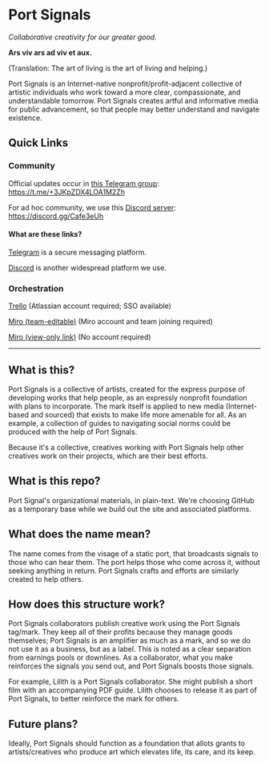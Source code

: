 # Port Signals

*Collaborative creativity for our greater good.*

**Ars viv ars ad viv et aux.**

(Translation: The art of living is the art of living and helping.)

Port Signals is an Internet-native nonprofit/profit-adjacent collective of artistic individuals who work toward a more clear, compassionate, and understandable tomorrow. Port Signals creates artful and informative media for public advancement, so that people may better understand and navigate existence.

## Quick Links

### Community

Official updates occur in [this Telegram group](https://t.me/+3JKpZDX4LOA1M2Zh): https://t.me/+3JKpZDX4LOA1M2Zh

For ad hoc community, we use this [Discord server](https://discord.gg/Cafe3eUh): https://discord.gg/Cafe3eUh

#### What are these links?

[Telegram](https://telegram.org/) is a secure messaging platform.

[Discord](https://discord.com/download) is another widespread platform we use.

### Orchestration

[Trello](https://trello.com/b/AGZhfgAV/port-signals-active-tasks) (Atlassian account required; SSO available)

[Miro (team-editable)](https://miro.com/welcomeonboard/c0szUmFUaVY4MTZkMXFHZ0Z6V0pWQWJkNXNTYlpjR2FlR0dncTFaYnhtY1lhWFZ1eDlBUllSalJObUdPTnZQQXwzNDU4NzY0NTE1ODA2NzI2NjEzfDI=?share_link_id=511981378964) (Miro account and team joining required)

[Miro (view-only link)](https://miro.com/app/board/uXjVN7WXKS0=/?share_link_id=915338007962) (No account required)

____

## What is this?

Port Signals is a collective of artists, created for the express purpose of developing works that help people, as an expressly nonprofit foundation with plans to incorporate. The mark itself is applied to new media (Internet-based and sourced) that exists to make life more amenable for all. As an example, a collection of guides to navigating social norms could be produced with the help of Port Signals.

Because it's a collective, creatives working with Port Signals help other creatives work on their projects, which are their best efforts.

## What is this repo?

Port Signal's organizational materials, in plain-text. We're choosing GitHub as a temporary base while we build out the site and associated platforms.

## What does the name mean?

The name comes from the visage of a static port, that broadcasts signals to those who can hear them. The port helps those who come across it, without seeking anything in return. Port Signals crafts and efforts are similarly created to help others.

## How does this structure work?

Port Signals collaborators publish creative work using the Port Signals tag/mark. They keep all of their profits because they manage goods themselves; Port Signals is an amplifier as much as a mark, and so we do not use it as a business, but as a label. This is noted as a clear separation from earnings pools or downlines. As a collaborator, what you make reinforces the signals you send out, and Port Signals boosts those signals.

For example, Lilith is a Port Signals collaborator. She might publish a short film with an accompanying PDF guide. Lilith chooses to release it as part of Port Signals, to better reinforce the mark for others.

## Future plans?

Ideally, Port Signals should function as a foundation that allots grants to artists/creatives who produce art which elevates life, its care, and its keep.
